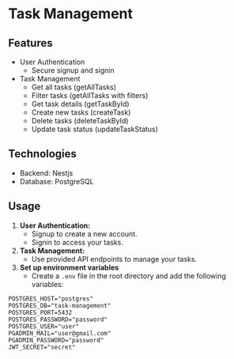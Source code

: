 # Task Management

## Features

- User Authentication
  - Secure signup and signin
- Task Management
  - Get all tasks (getAllTasks)
  - Filter tasks (getAllTasks with filters)
  - Get task details (getTaskById)
  - Create new tasks (createTask)
  - Delete tasks (deleteTaskById)
  - Update task status (updateTaskStatus)

## Technologies

- Backend: Nestjs
- Database: PostgreSQL

## Usage

1. **User Authentication:**
   - Signup to create a new account.
   - Signin to access your tasks.
2. **Task Management:**
   - Use provided API endpoints to manage your tasks.
3. **Set up environment variables**
   - Create a `.env` file in the root directory and add the following variables:

```env
POSTGRES_HOST="postgres"
POSTGRES_DB="task-management"
POSTGRES_PORT=5432
POSTGRES_PASSWORD="password"
POSTGRES_USER="user"
PGADMIN_MAIL="user@gmail.com"
PGADMIN_PASSWORD="password"
JWT_SECRET="secret"
```
